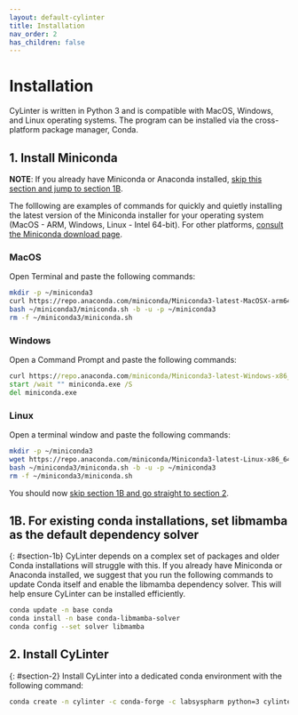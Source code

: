 ```yaml
---
layout: default-cylinter
title: Installation
nav_order: 2
has_children: false
---
```


# Installation

CyLinter is written in Python 3 and is compatible with MacOS, Windows, and Linux operating systems. The program can be installed via the cross-platform package manager, Conda.

## 1. Install Miniconda

**NOTE**: If you already have Miniconda or Anaconda installed, [skip this section and jump to section 1B](#section-1b).

The folllowing are examples of commands for quickly and quietly installing the latest version of the Miniconda installer for your operating system (MacOS - ARM, Windows, Linux - Intel 64-bit). For other platforms, [consult the Miniconda download page](https://docs.conda.io/projects/miniconda/en/latest/index.html).

### MacOS
Open Terminal and paste the following commands:
```bash
mkdir -p ~/miniconda3
curl https://repo.anaconda.com/miniconda/Miniconda3-latest-MacOSX-arm64.sh -o ~/miniconda3/miniconda.sh
bash ~/miniconda3/miniconda.sh -b -u -p ~/miniconda3
rm -f ~/miniconda3/miniconda.sh
```

### Windows
Open a Command Prompt and paste the following commands:
```cmd
curl https://repo.anaconda.com/miniconda/Miniconda3-latest-Windows-x86_64.exe -o miniconda.exe
start /wait "" miniconda.exe /S
del miniconda.exe
```

### Linux
Open a terminal window and paste the following commands:
```bash
mkdir -p ~/miniconda3
wget https://repo.anaconda.com/miniconda/Miniconda3-latest-Linux-x86_64.sh -O ~/miniconda3/miniconda.sh
bash ~/miniconda3/miniconda.sh -b -u -p ~/miniconda3
rm -f ~/miniconda3/miniconda.sh
```

You should now [skip section 1B and go straight to section 2](#section-2).

## 1B. For existing conda installations, set libmamba as the default dependency solver
{: #section-1b}
CyLinter depends on a complex set of packages and older Conda installations will struggle with this. If you already have Miniconda or Anaconda installed, we suggest that you run the following commands to update Conda itself and enable the libmamba dependency solver. This will help ensure CyLinter can be installed efficiently.

``` bash
conda update -n base conda
conda install -n base conda-libmamba-solver
conda config --set solver libmamba
```

## 2. Install CyLinter
{: #section-2}
Install CyLinter into a dedicated conda environment with the following command:  

``` bash
conda create -n cylinter -c conda-forge -c labsyspharm python=3 cylinter
```
